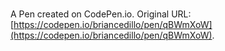 # 

A Pen created on CodePen.io. Original URL: [https://codepen.io/briancedillo/pen/qBWmXoW](https://codepen.io/briancedillo/pen/qBWmXoW).


